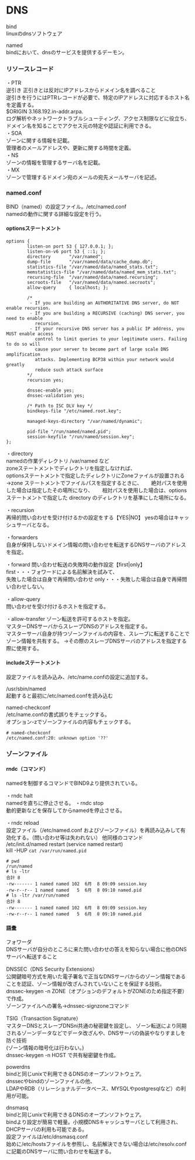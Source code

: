 <h1>DNS</h1>
  
bind  
linuxのdnsソフトウェア  

named  
bindにおいて、dnsのサービスを提供するデーモン。  

<h3>リソースレコード</h3>

・PTR  
逆引き 正引きとは反対にIPアドレスからドメイン名を調べること  
逆引きを行うにはPTRレコードが必要で、特定のIPアドレスに対応するホスト名を定義する。  
$ORIGIN 3.168.192.in-addr.arpa.  
ログ解析やネットワークトラブルシューティング、アクセス制限などに役立ち、ドメイン名を知ることでアクセス元の特定や認証に利用できる。  
・SOA  
ゾーンに関する情報を記載。  
管理者のメールアドレスや、更新に関する時間を定義。  
・NS  
ゾーンの情報を管理するサーバ名を記載。  
・MX  
ゾーンで管理するドメイン宛のメールの宛先メールサーバを記述。  


<h3>named.conf</h3>  

BIND（named）の設定ファイル。/etc/named.conf  
namedの動作に関する詳細な設定を行う。

<h4>optionsステートメント</h4>  

```
options {
        listen-on port 53 { 127.0.0.1; };
        listen-on-v6 port 53 { ::1; };
        directory       "/var/named";
        dump-file       "/var/named/data/cache_dump.db";
        statistics-file "/var/named/data/named_stats.txt";
        memstatistics-file "/var/named/data/named_mem_stats.txt";
        recursing-file  "/var/named/data/named.recursing";
        secroots-file   "/var/named/data/named.secroots";
        allow-query     { localhost; };

        /*
         - If you are building an AUTHORITATIVE DNS server, do NOT enable recursion.
         - If you are building a RECURSIVE (caching) DNS server, you need to enable
           recursion.
         - If your recursive DNS server has a public IP address, you MUST enable access
           control to limit queries to your legitimate users. Failing to do so will
           cause your server to become part of large scale DNS amplification
           attacks. Implementing BCP38 within your network would greatly
           reduce such attack surface
        */
        recursion yes;

        dnssec-enable yes;
        dnssec-validation yes;

        /* Path to ISC DLV key */
        bindkeys-file "/etc/named.root.key";

        managed-keys-directory "/var/named/dynamic";

        pid-file "/run/named/named.pid";
        session-keyfile "/run/named/session.key";
};
```

・directory  
namedの作業ディレクトリ  /var/named など  
zoneステートメントでディレクトリを指定しなければ、  
optionsステートメントで指定したディレクトリにZoneファイルが設置される  
→zone ステートメントでファイルパスを指定するときに、　　
絶対パスを使用した場合は指定したその場所になり、　　
相対パスを使用した場合は、options ステートメントで指定した directory のディレクトリを基準にした場所になる。　　

・recursion  
再帰的問い合わせを受け付けるかの設定をする【YES|NO】
yesの場合はキャッシュサーバとなる。  

・forwarders  
自身が保持しないドメイン情報の問い合わせを転送するDNSサーバのアドレスを指定。

・forward
問い合わせ転送の失敗時の動作設定【first|only】  
first・・・フォワードによる名前解決を試みて、  
失敗した場合は自身で再帰問い合わせ
only・・・失敗した場合は自身で再帰問い合わせしない。  

・allow-query  
問い合わせを受け付けるホストを指定する。  

・allow-transfer
ゾーン転送を許可するホストを指定。  
マスターDNSサーバからスレーブDNSのアドレスを指定する。  
マスターサーバ自身が持つゾーンファイルの内容を、スレーブに転送することでゾーン情報を共有する。
→その際のスレーブDNSサーバのアドレスを指定する際に使用する。  

<h4>includeステートメント</h4> 
設定ファイルを読み込み、/etc/name.confの設定に追加する。   


/usr/sbin/named  
起動すると最初に/etc/named.confを読み込む    

named-checkconf  
/etc/name.confの書式誤りをチェックする。  
オプション-zでゾーンファイルの内容もチェックする。  

```
# named-checkconf
/etc/named.conf:20: unknown option '??'
```

<h3>ゾーンファイル</h3>



<h4>rndc（コマンド） </h4>
namedを制御するコマンドでBIND9より提供されている。  

・rndc halt  
namedを直ちに停止させる。
・rndc stop  
動的更新などを保存してからnamedを停止させる。  

・rndc reload  
設定ファイル（/etc/named.conf およびゾーンファイル）を再読み込みして有効化する。（問い合わせ等は失われない） 
他同様のコマンド    
/etc/init.d/named restart  (service named restart)  
kill -HUP `cat /var/run/named.pid`  

```
# pwd
/run/named
# ls -ltr
合計 8
-rw------- 1 named named 102  6月  8 09:09 session.key
-rw-r--r-- 1 named named   5  6月  8 09:10 named.pid
# ls -ltr /var/run/named
合計 8
-rw------- 1 named named 102  6月  8 09:09 session.key
-rw-r--r-- 1 named named   5  6月  8 09:10 named.pid
```

<H4>語彙</H4>

フォワーダ  
DNSサーバが自分のところに来た問い合わせの答えを知らない場合に他のDNSサーバへ転送すること  

DNSSEC（DNS Security Extensions）  
公開鍵暗号方式を用いた電子署名で正当なDNSサーバからのゾーン情報であることを認証、ゾーン情報が改ざんされていないことを保証する技術。  
dnssec-keygen -n ZONE（オプションのデフォルトがZONEのため指定不要）で作成。  
ゾーンファイルへの署名→dnssec-signzoneコマンド

TSIG（Transaction Signature）  
マスターDNSとスレーブDNSni共通の秘密鍵を設定し、
ゾーン転送により同期されるゾーンデータなどでデータ改ざんや、DNSサーバの偽装やなりすましを防ぐ技術  
(ゾーン情報の暗号化は行わない。)  
dnssec-keygen -n HOST で共有秘密鍵を作成。  

powerdns  
bindと同じunixで利用できるDNSのオープンソフトウェア。  
dnssecやbindのゾーンファイルの他、  
LDAPやRDB（リレーショナルデータベース、MYSQLやpostgresqlなど）の利用が可能。  

dnsmasq  
bindと同じunixで利用できるDNSのオープンソフトウェア。  
bindより設定が簡易で軽量。小規模DNSキャッシュサーバとして利用され、DHCPサーバの利用も可能である。  
設定ファイルは/etc/dnsmasq.conf  
始めに/etc/hostsファイルを参照し、名前解決できない場合は/etc/resolv.confに記載のDNSサーバに問い合わせを転送する。  
